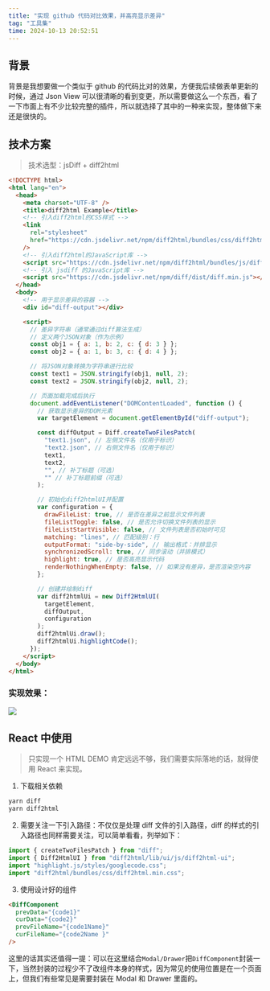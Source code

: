 ```yaml
---
title: "实现 github 代码对比效果，并高亮显示差异"
tag: "工具集"
time: 2024-10-13 20:52:51
---
```


## 背景

背景是我想要做一个类似于 github 的代码比对的效果，方便我后续做表单更新的时候，通过 Json View 可以很清晰的看到变更，所以需要做这么一个东西，看了一下市面上有不少比较完整的插件，所以就选择了其中的一种来实现，整体做下来还是很快的。

## 技术方案

> 技术选型：jsDiff + diff2html

```html
<!DOCTYPE html>
<html lang="en">
  <head>
    <meta charset="UTF-8" />
    <title>diff2html Example</title>
    <!-- 引入diff2html的CSS样式 -->
    <link
      rel="stylesheet"
      href="https://cdn.jsdelivr.net/npm/diff2html/bundles/css/diff2html.min.css"
    />
    <!-- 引入diff2html的JavaScript库 -->
    <script src="https://cdn.jsdelivr.net/npm/diff2html/bundles/js/diff2html-ui.min.js"></script>
    <!-- 引入 jsdiff 的JavaScript库 -->
    <script src="https://cdn.jsdelivr.net/npm/diff/dist/diff.min.js"></script>
  </head>
  <body>
    <!-- 用于显示差异的容器 -->
    <div id="diff-output"></div>

    <script>
      // 差异字符串（通常通过diff算法生成）
      // 定义两个JSON对象（作为示例）
      const obj1 = { a: 1, b: 2, c: { d: 3 } };
      const obj2 = { a: 1, b: 3, c: { d: 4 } };

      // 将JSON对象转换为字符串进行比较
      const text1 = JSON.stringify(obj1, null, 2);
      const text2 = JSON.stringify(obj2, null, 2);

      // 页面加载完成后执行
      document.addEventListener("DOMContentLoaded", function () {
        // 获取显示差异的DOM元素
        var targetElement = document.getElementById("diff-output");

        const diffOutput = Diff.createTwoFilesPatch(
          "text1.json", // 左侧文件名（仅用于标识）
          "text2.json", // 右侧文件名（仅用于标识）
          text1,
          text2,
          "", // 补丁标题（可选）
          "" // 补丁标题前缀（可选）
        );

        // 初始化diff2htmlUI并配置
        var configuration = {
          drawFileList: true, // 是否在差异之前显示文件列表
          fileListToggle: false, // 是否允许切换文件列表的显示
          fileListStartVisible: false, // 文件列表是否初始时可见
          matching: "lines", // 匹配级别：行
          outputFormat: "side-by-side", // 输出格式：并排显示
          synchronizedScroll: true, // 同步滚动（并排模式）
          highlight: true, // 是否高亮显示代码
          renderNothingWhenEmpty: false, // 如果没有差异，是否渲染空内容
        };

        // 创建并绘制diff
        var diff2htmlUi = new Diff2HtmlUI(
          targetElement,
          diffOutput,
          configuration
        );
        diff2htmlUi.draw();
        diff2htmlUi.highlightCode();
      });
    </script>
  </body>
</html>
```

### 实现效果：

<img src="../imgs/92/01.webp" />

## React 中使用

> 只实现一个 HTML DEMO 肯定远远不够，我们需要实际落地的话，就得使用 React 来实现。

1. 下载相关依赖

```sh
yarn diff
yarn diff2html
```

2. 需要关注一下引入路径：不仅仅是处理 diff 文件的引入路径，diff 的样式的引入路径也同样需要关注，可以简单看看，列举如下：

```js
import { createTwoFilesPatch } from "diff";
import { Diff2HtmlUI } from "diff2html/lib/ui/js/diff2html-ui";
import "highlight.js/styles/googlecode.css";
import "diff2html/bundles/css/diff2html.min.css";
```

3. 使用设计好的组件

```html
<DiffComponent
  prevData="{code1}"
  curData="{code2}"
  prevFileName="{code1Name}"
  curFileName="{code2Name }"
/>
```

这里的话其实还值得一提：可以在这里结合`Modal/Drawer`把`DiffComponent`封装一下，当然封装的过程少不了改组件本身的样式，因为常见的使用位置是在一个页面上，但我们有些常见是需要封装在 Modal 和 Drawer 里面的。
